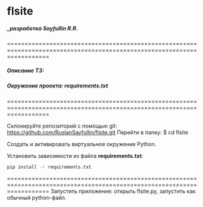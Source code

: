 # flsite

##### _разработка Sayfullin R.R. 

========================================================================================================================
##### Описание ТЗ:
##### Окружение проекта: requirements.txt

========================================================================================================================

Склонируйте репозиторий с помощью git:
https://github.com/RuslanSayfullin/flsite.git
Перейти в папку:
$ cd flsite

Создать и активировать виртуальное окружение Python.

Установить зависимости из файла **requirements.txt**:
```bash
pip install -r requirements.txt
```

========================================================================================================================
Запустить приложение:
открыть flsite.py, запустить как обычный python-файл.